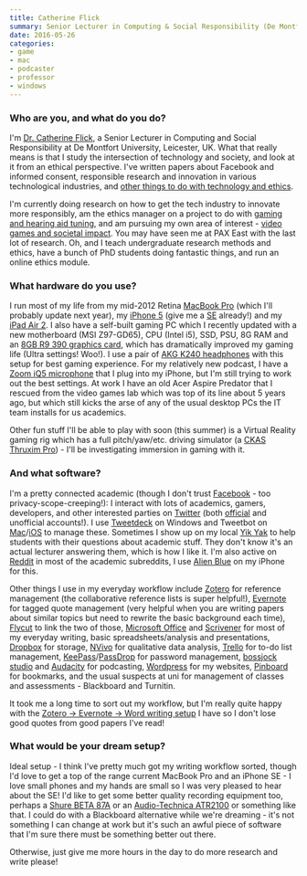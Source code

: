 ```yaml
---
title: Catherine Flick
summary: Senior Lecturer in Computing & Social Responsibility (De Montfont University)
date: 2016-05-26
categories:
- game
- mac
- podcaster
- professor
- windows
---
```


### Who are you, and what do you do?

I'm [Dr. Catherine Flick](http://www.dmu.ac.uk/about-dmu/academic-staff/technology/catherine-flick/catherine-flick.aspx "Catherine's university page."), a Senior Lecturer in Computing and Social Responsibility at De Montfort University, Leicester, UK. What that really means is that I study the intersection of technology and society, and look at it from an ethical perspective. I've written papers about Facebook and informed consent, responsible research and innovation in various technological industries, and [other things to do with technology and ethics](https://scholar.google.co.uk/citations?hl=en&user=vB3wHkRNMgQJ "Catherine's ethics essays.").

I'm currently doing research on how to get the tech industry to innovate more responsibly, am the ethics manager on a project to do with [gaming and hearing aid tuning](http://www.3d-tune-in.eu/ "A project revolving around gaming and hearing aid users."), and am pursuing my own area of interest - [video games and societal impact](http://www.notjustagame.eu "Catherine's gaming and ethics podcast."). You may have seen me at PAX East with the last lot of research. Oh, and I teach undergraduate research methods and ethics, have a bunch of PhD students doing fantastic things, and run an online ethics module.

### What hardware do you use?

I run most of my life from my mid-2012 Retina [MacBook Pro][macbook-pro] (which I'll probably update next year), my [iPhone 5][iphone-5] (give me a [SE][iphone-se] already!) and my [iPad Air 2][ipad-air-2]. I also have a self-built gaming PC which I recently updated with a new motherboard (MSI Z97-GD65), CPU (Intel i5), SSD, PSU, 8G RAM and an [8GB R9 390 graphics card][r9-390], which has dramatically improved my gaming life (Ultra settings! Woo!). I use a pair of [AKG K240 headphones][k-240-studio] with this setup for best gaming experience. For my relatively new podcast, I have a [Zoom iQ5 microphone][iq5] that I plug into my iPhone, but I'm still trying to work out the best settings. At work I have an old Acer Aspire Predator that I rescued from the video games lab which was top of its line about 5 years ago, but which still kicks the arse of any of the usual desktop PCs the IT team installs for us academics.

Other fun stuff I'll be able to play with soon (this summer) is a Virtual Reality gaming rig which has a full pitch/yaw/etc. driving simulator (a [CKAS Thruxim Pro][thruxim-pro]) - I'll be investigating immersion in gaming with it.

### And what software?

I'm a pretty connected academic (though I don't trust [Facebook][] - too privacy-scope-creeping!): I interact with lots of academics, gamers, developers, and other interested parties on [Twitter][] (both [official](https://twitter.com/CatherineFlick "Catherine's Twitter account.") and unofficial accounts!). I use [Tweetdeck][] on Windows and Tweetbot on [Mac][tweetbot]/[iOS][tweetbot-ios] to manage these. Sometimes I show up on my local [Yik Yak][yik-yak] to help students with their questions about academic stuff. They don't know it's an actual lecturer answering them, which is how I like it. I'm also active on [Reddit][] in most of the academic subreddits, I use [Alien Blue][alien-blue-ios] on my iPhone for this.

Other things I use in my everyday workflow include [Zotero][] for reference management (the collaborative reference lists is super helpful!), [Evernote][] for tagged quote management (very helpful when you are writing papers about similar topics but need to rewrite the basic background each time), [Flycut][] to link the two of those, [Microsoft Office][office] and [Scrivener][] for most of my everyday writing, basic spreadsheets/analysis and presentations, [Dropbox][] for storage, [NVivo][] for qualitative data analysis, [Trello][] for to-do list management, [KeePass][]/[PassDrop][passdrop-ios] for password management, [bossjock studio][bossjock-studio-ios] and [Audacity][] for podcasting, [Wordpress][] for my websites, [Pinboard][] for bookmarks, and the usual suspects at uni for management of classes and assessments - Blackboard and Turnitin.

It took me a long time to sort out my workflow, but I'm really quite happy with the [Zotero -> Evernote -> Word writing setup](http://liedra.net/2014/12/on-the-shoulders-of-giants/ "Catherine's post on her writing setup.") I have so I don't lose good quotes from good papers I've read!

### What would be your dream setup?

Ideal setup - I think I've pretty much got my writing workflow sorted, though I'd love to get a top of the range current MacBook Pro and an iPhone SE - I love small phones and my hands are small so I was very pleased to hear about the SE! I'd like to get some better quality recording equipment too, perhaps a [Shure BETA 87A][beta-87a] or an [Audio-Technica ATR2100][atr2100-usb] or something like that. I could do with a Blackboard alternative while we're dreaming - it's not something I can change at work but it's such an awful piece of software that I'm sure there must be something better out there.

Otherwise, just give me more hours in the day to do more research and write please!

[alien-blue-ios]: https://itunes.apple.com/app/alien-blue-unofficial-reddit/id370144106 "A Reddit client app."
[atr2100-usb]: https://www.audio-technica.com/cms/wired_mics/b8dd84773f83092c/ "A USB-based microphone."
[audacity]: https://sourceforge.net/projects/audacity/ "An open-source, cross-platform audio editor."
[beta-87a]: http://www.shure.com/americas/products/microphones/beta/beta-87a-vocal-microphone "A condenser microphone."
[bossjock-studio-ios]: http://bossjockstudio.com/ "A podcasting app."
[dropbox]: https://www.dropbox.com/ "Online syncing and storage."
[evernote]: https://evernote.com/ "Online software for capturing notes."
[facebook]: https://www.facebook.com/ "A social networking site."
[flycut]: https://github.com/TermiT/Flycut "A Mac clipboard manager."
[ipad-air-2]: https://www.apple.com/ipad-air-2/ "A tablet device."
[iphone-5]: https://en.wikipedia.org/wiki/IPhone_5 "A smartphone."
[iphone-se]: https://en.wikipedia.org/wiki/IPhone_SE "A 4 inch smartphone."
[iq5]: https://www.zoom-na.com/products/field-video-recording/field-recording/zoom-iq5-professional-stereo-microphone-ios "A microphone for iOS."
[k-240-studio]: https://www.akg.com/K240+Studio-827.html?pid=1195 "Studio headphones."
[keepass]: https://keepass.info/ "A free, open source password manager."
[macbook-pro]: https://www.apple.com/macbook-pro/ "A laptop."
[nvivo]: http://www.qsrinternational.com/product "Unstructured data analysis software."
[office]: https://products.office.com/en-us/home "An office productivity suite."
[passdrop-ios]: https://itunes.apple.com/us/app/passdrop/id431185109?mt=8 "A KeePass app."
[pinboard]: http://pinboard.in/ "A bookmarking web service."
[r9-390]: https://www.amazon.com/MSI-R9-390-GAMING-8G/dp/B00ZPOAYG6 "A video card."
[reddit]: https://www.reddit.com/ "A messageboard service."
[scrivener]: http://literatureandlatte.com/scrivener.php "A Mac text editor aimed at writers."
[thruxim-pro]: http://www.ckas.com.au/ckas_thruxim_52.html "A flight and driving motion simulator."
[trello]: https://trello.com/ "A project management service."
[tweetbot-ios]: https://tapbots.com/tweetbot/ "A Twitter client for iOS."
[tweetbot]: https://tapbots.com/tweetbot/mac/ "A Twitter client for the Mac."
[tweetdeck]: https://about.twitter.com/products/tweetdeck "A multi-column Twitter client."
[twitter]: https://twitter.com/ "An online micro-blogging platform."
[wordpress]: https://wordpress.com/ "Weblog publishing software."
[yik-yak]: https://www.yikyak.com/home "A location-based social network."
[zotero]: https://www.zotero.org/ "A research tool."
